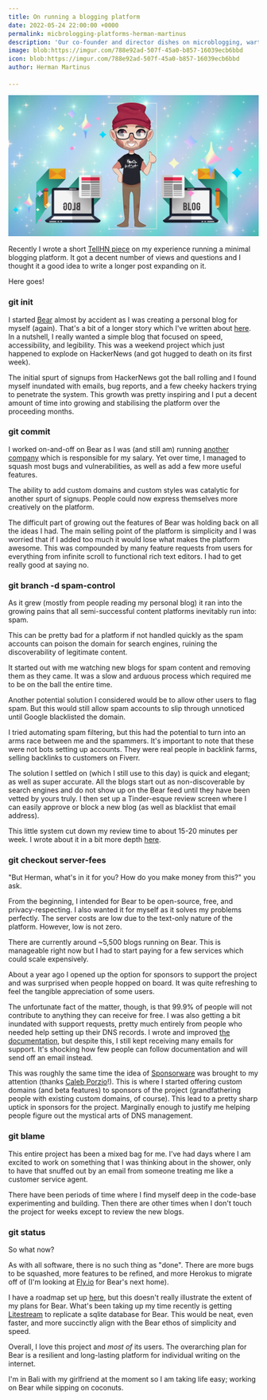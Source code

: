 ```yaml
---
title: On running a blogging platform
date: 2022-05-24 22:00:00 +0000
permalink: micbrologging-platforms-herman-martinus
description: 'Our co-founder and director dishes on microblogging, warts and all. '
image: blob:https://imgur.com/788e92ad-507f-45a0-b857-16039ecb6bbd
icon: blob:https://imgur.com/788e92ad-507f-45a0-b857-16039ecb6bbd
author: Herman Martinus

---
```

![](/uploads/social-media.png)

Recently I wrote a short [TellHN piece](https://news.ycombinator.com/item?id=31233600) on my experience running a minimal blogging platform. It got a decent number of views and questions and I thought it a good idea to write a longer post expanding on it.

Here goes!

### git init

I started [Bear](https://bearblog.dev/) almost by accident as I was creating a personal blog for myself (again). That's a bit of a longer story which I've written about [here](https://herman.bearblog.dev/the-hacker-news-hug/). In a nutshell, I really wanted a simple blog that focused on speed, accessibility, and legibility. This was a weekend project which just happened to explode on HackerNews (and got hugged to death on its first week).

The initial spurt of signups from HackerNews got the ball rolling and I found myself inundated with emails, bug reports, and a few cheeky hackers trying to penetrate the system. This growth was pretty inspiring and I put a decent amount of time into growing and stabilising the platform over the proceeding months.

### git commit

I worked on-and-off on Bear as I was (and still am) running [another company](https://justsketch.me/) which is responsible for my salary. Yet over time, I managed to squash most bugs and vulnerabilities, as well as add a few more useful features.

The ability to add custom domains and custom styles was catalytic for another spurt of signups. People could now express themselves more creatively on the platform.

The difficult part of growing out the features of Bear was holding back on all the ideas I had. The main selling point of the platform is simplicity and I was worried that if I added too much it would lose what makes the platform awesome. This was compounded by many feature requests from users for everything from infinite scroll to functional rich text editors. I had to get really good at saying no.

### git branch -d spam-control

As it grew (mostly from people reading my personal blog) it ran into the growing pains that all semi-successful content platforms inevitably run into: spam.

This can be pretty bad for a platform if not handled quickly as the spam accounts can poison the domain for search engines, ruining the discoverability of legitimate content.

It started out with me watching new blogs for spam content and removing them as they came. It was a slow and arduous process which required me to be on the ball the entire time.

Another potential solution I considered would be to allow other users to flag spam. But this would still allow spam accounts to slip through unnoticed until Google blacklisted the domain.

I tried automating spam filtering, but this had the potential to turn into an arms race between me and the spammers. It's important to note that these were not bots setting up accounts. They were real people in backlink farms, selling backlinks to customers on Fiverr.

The solution I settled on (which I still use to this day) is quick and elegant; as well as super accurate. All the blogs start out as non-discoverable by search engines and do not show up on the Bear feed until they have been vetted by yours truly. I then set up a Tinder-esque review screen where I can easily approve or block a new blog (as well as blacklist that email address).

This little system cut down my review time to about 15-20 minutes per week. I wrote about it in a bit more depth [here](https://herman.bearblog.dev/5-hours-to-15-minutes/).

### git checkout server-fees

"But Herman, what's in it for you? How do you make money from this?" you ask.

From the beginning, I intended for Bear to be open-source, free, and privacy-respecting. I also wanted it for myself as it solves my problems perfectly. The server costs are low due to the text-only nature of the platform. However, low is not zero.

There are currently around \~5,500 blogs running on Bear. This is manageable right now but I had to start paying for a few services which could scale expensively.

About a year ago I opened up the option for sponsors to support the project and was surprised when people hopped on board. It was quite refreshing to feel the tangible appreciation of some users.

The unfortunate fact of the matter, though, is that 99.9% of people will not contribute to anything they can receive for free. I was also getting a bit inundated with support requests, pretty much entirely from people who needed help setting up their DNS records. I wrote and improved [the documentation](https://github.com/HermanMartinus/bearblog/wiki/Custom-domains), but despite this, I still kept receiving many emails for support. It's shocking how few people can follow documentation and will send off an email instead.

This was roughly the same time the idea of [Sponsorware](https://github.com/sponsorware/docs) was brought to my attention (thanks [Caleb Porzio](https://calebporzio.com/i-just-hit-dollar-100000yr-on-github-sponsors-heres-how-i-did-it)!). This is where I started offering custom domains (and beta features) to sponsors of the project (grandfathering people with existing custom domains, of course). This lead to a pretty sharp uptick in sponsors for the project. Marginally enough to justify me helping people figure out the mystical arts of DNS management.

### git blame

This entire project has been a mixed bag for me. I've had days where I am excited to work on something that I was thinking about in the shower, only to have that snuffed out by an email from someone treating me like a customer service agent.

There have been periods of time where I find myself deep in the code-base experimenting and building. Then there are other times when I don't touch the project for weeks except to review the new blogs.

### git status

So what now?

As with all software, there is no such thing as "done". There are more bugs to be squashed, more features to be refined, and more Herokus to migrate off of (I'm looking at [Fly.io](https://fly.io/) for Bear's next home).

I have a roadmap set up [here](https://github.com/HermanMartinus/bearblog/wiki/Roadmap), but this doesn't really illustrate the extent of my plans for Bear. What's been taking up my time recently is getting [Litestream](https://litestream.io/) to replicate a sqlite database for Bear. This would be neat, even faster, and more succinctly align with the Bear ethos of simplicity and speed.

Overall, I love this project and _most of_ its users. The overarching plan for Bear is a resilient and long-lasting platform for individual writing on the internet.

I'm in Bali with my girlfriend at the moment so I am taking life easy; working on Bear while sipping on coconuts.